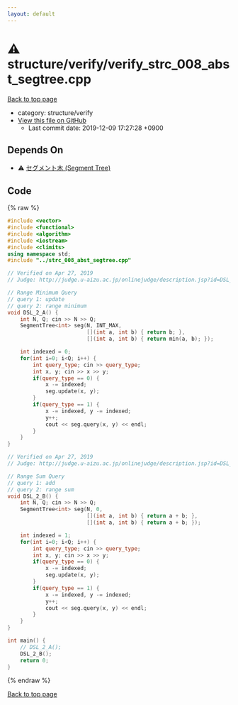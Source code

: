 ```yaml
---
layout: default
---
```


<!-- mathjax config similar to math.stackexchange -->
<script type="text/javascript" async
  src="https://cdnjs.cloudflare.com/ajax/libs/mathjax/2.7.5/MathJax.js?config=TeX-MML-AM_CHTML">
</script>
<script type="text/x-mathjax-config">
  MathJax.Hub.Config({
    TeX: { equationNumbers: { autoNumber: "AMS" }},
    tex2jax: {
      inlineMath: [ ['$','$'] ],
      processEscapes: true
    },
    "HTML-CSS": { matchFontHeight: false },
    displayAlign: "left",
    displayIndent: "2em"
  });
</script>

<script type="text/javascript" src="https://cdnjs.cloudflare.com/ajax/libs/jquery/3.4.1/jquery.min.js"></script>
<script src="https://cdn.jsdelivr.net/npm/jquery-balloon-js@1.1.2/jquery.balloon.min.js" integrity="sha256-ZEYs9VrgAeNuPvs15E39OsyOJaIkXEEt10fzxJ20+2I=" crossorigin="anonymous"></script>
<script type="text/javascript" src="../../../assets/js/copy-button.js"></script>
<link rel="stylesheet" href="../../../assets/css/copy-button.css" />


# :warning: structure/verify/verify_strc_008_abst_segtree.cpp
<a href="../../../index.html">Back to top page</a>

* category: structure/verify
* <a href="{{ site.github.repository_url }}/blob/master/structure/verify/verify_strc_008_abst_segtree.cpp">View this file on GitHub</a>
    - Last commit date: 2019-12-09 17:27:28 +0900




## Depends On
* :warning: <a href="../strc_008_abst_segtree.cpp.html">セグメント木 (Segment Tree)</a>


## Code
{% raw %}
```cpp
#include <vector>
#include <functional>
#include <algorithm>
#include <iostream>
#include <climits>
using namespace std;
#include "../strc_008_abst_segtree.cpp"

// Verified on Apr 27, 2019
// Judge: http://judge.u-aizu.ac.jp/onlinejudge/description.jsp?id=DSL_2_A

// Range Minimum Query
// query 1: update
// query 2: range minimum
void DSL_2_A() {
    int N, Q; cin >> N >> Q;
    SegmentTree<int> seg(N, INT_MAX,
                         [](int a, int b) { return b; },
                         [](int a, int b) { return min(a, b); });

    int indexed = 0;
    for(int i=0; i<Q; i++) {
        int query_type; cin >> query_type;
        int x, y; cin >> x >> y;
        if(query_type == 0) {
            x -= indexed;
            seg.update(x, y);
        }
        if(query_type == 1) {
            x -= indexed, y -= indexed;
            y++;
            cout << seg.query(x, y) << endl;
        }
    }
}

// Verified on Apr 27, 2019
// Judge: http://judge.u-aizu.ac.jp/onlinejudge/description.jsp?id=DSL_2_B

// Range Sum Query
// query 1: add
// query 2: range sum
void DSL_2_B() {
    int N, Q; cin >> N >> Q;
    SegmentTree<int> seg(N, 0,
                         [](int a, int b) { return a + b; },
                         [](int a, int b) { return a + b; });

    int indexed = 1;
    for(int i=0; i<Q; i++) {
        int query_type; cin >> query_type;
        int x, y; cin >> x >> y;
        if(query_type == 0) {
            x -= indexed;
            seg.update(x, y);
        }
        if(query_type == 1) {
            x -= indexed, y -= indexed;
            y++;
            cout << seg.query(x, y) << endl;
        }
    }
}

int main() {
    // DSL_2_A();
    DSL_2_B();
    return 0;
}

```
{% endraw %}

<a href="../../../index.html">Back to top page</a>

